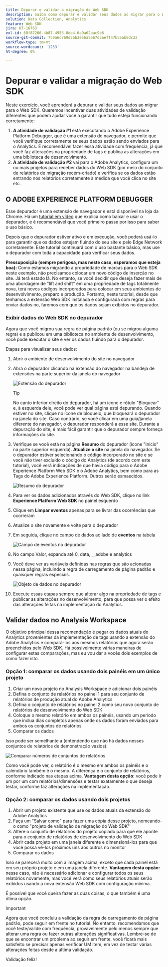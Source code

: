 ```yaml
---
title: Depurar e validar a migração do Web SDK
description: Saiba como depurar e validar seus dados ao migrar para o Web SDK
solution: Data Collection, Analytics
feature: Web SDK
jira: KT-16763
exl-id: 68f87266-4b87-4953-8de4-6a9a62bac9e6
source-git-commit: 7c0a6c769d56b3e56a5667d5aeff47b55ab6dc33
workflow-type: tm+mt
source-wordcount: '1253'
ht-degree: 0%

---
```


# Depurar e validar a migração do Web SDK

Neste exercício, você aprenderá a depurar e validar seus dados ao migrar para o Web SDK. Queremos incentivar duas atividades de validação diferentes que podem ajudar você a garantir que tudo esteja funcionando corretamente:

1. **A atividade de validação #1** está executando o Adobe Experience Platform Debugger, que é uma extensão de navegador, e permite que você verifique corretamente se seus dados estão sendo enviados para o Analytics. É recomendável fazer essa atividade com frequência, já que você faz alterações na propriedade de tags e publica as alterações em uma biblioteca de desenvolvimento.
1. **A atividade de validação #2** vai para o Adobe Analytics, configura um ou mais projetos para receber dados do Web SDK (por meio do conjunto de relatórios de migração recém-criado) e verifica se os dados estão entrando nos relatórios corretamente à medida que você clica no site etc.

## O ADOBE EXPERIENCE PLATFORM DEBUGGER

Esse depurador é uma extensão de navegador e está disponível na loja da Chrome. Há um [tutorial em vídeo](https://experienceleague.adobe.com/en/docs/platform-learn/data-collection/debugger/overview) que explica como baixar e usar o depurador, e é recomendável que você primeiro passe por isso para saber o uso básico.

Depois que o depurador estiver ativo e em execução, você poderá usá-lo para garantir que os dados estejam fluindo do seu site e pelo Edge Network corretamente. Este tutorial continuará com o uso bastante básico, mas use o depurador com toda a capacidade para verificar seus dados.

**Pressuposição (sempre perigosa, mas neste caso, esperamos que esteja boa):** Como estamos migrando a propriedade de marcas para o Web SDK neste exemplo, não precisamos colocar um novo código de inserção no site. Já terá estado lá. No entanto, se você decidir que deseja fazer mais de uma abordagem de &quot;lift and shift&quot; em uma propriedade de tags totalmente nova, terá novos códigos incorporados para colocar em seus ambientes de desenvolvimento, preparo e produção. Portanto, neste tutorial, desde que tenhamos a extensão Web SDK instalada e configurada com regras para enviar dados no, faremos com que os dados sejam exibidos no depurador.

### Exibir dados do Web SDK no depurador

Agora que você migrou sua regra de página padrão (ou se migrou alguma regra) e a publicou em uma biblioteca no ambiente de desenvolvimento, você pode executar o site e ver os dados fluindo para o depurador.

Etapas para visualizar seus dados:

1. Abrir o ambiente de desenvolvimento do site no navegador
1. Abra o depurador clicando na extensão do navegador na bandeja de extensões na parte superior da janela do navegador

   ![Extensão do depurador](assets/debugger-extension.jpg)

   >[!TIP]
   >
   >No canto inferior direito do depurador, há um ícone e rótulo &quot;Bloquear&quot; e, à esquerda dele, você pode ver qual página está depurando. Quando estiver no site, clique no ícone de bloqueio, que bloqueará o depurador na janela do site. Caso contrário, se você clicar em uma guia/janela diferente do navegador, o depurador responderá a esse site. Durante a depuração do site, é mais fácil garantir que o depurador sempre forneça informações do site.

1. Verifique se você está na página **Resumo** do depurador (ícone &quot;Início&quot; na parte superior esquerda). **Atualize o site** na janela do navegador. Se o depurador estiver selecionando o código incorporado no site e se você não tiver excluído o código do Analytics (de acordo com este tutorial), você verá indicações de que havia código para o Adobe Experience Platform Web SDK e o Adobe Analytics, bem como para as Tags do Adobe Experience Platform. Outros serão esmaecidos.

   ![Resumo do depurador](assets/debugger-summary.jpg)

1. Para ver os dados adicionados através do Web SDK, clique no link **Experience Platform Web SDK** no painel esquerdo
1. Clique em **Limpar eventos** apenas para se livrar das ocorrências que ocorreram
1. Atualize o site novamente e volte para o depurador
1. Em seguida, clique no campo de dados ao lado de **eventos** na tabela

   ![Campo de eventos no depurador](assets/events-field-in-debugger.jpg)

1. No campo Valor, expanda até 0, data, __adobe e analytics
1. Você deve ver as variáveis definidas nas regras que são acionadas nessa página, incluindo a regra de carregamento de página padrão e quaisquer regras especiais.

   ![Objeto de dados no depurador](assets/data-object-in-debugger.jpg)

1. Execute essas etapas sempre que alterar algo na propriedade de tags e publicar as alterações no desenvolvimento, para que possa ver o efeito das alterações feitas na implementação do Analytics.

## Validar dados no Analysis Workspace

O objetivo principal dessa recomendação é pegar os dados atuais do Analytics provenientes da implementação de tags usando a extensão do Adobe Analytics e compará-los aos mesmos relatórios que agora serão preenchidos pelo Web SDK.
Há possivelmente várias maneiras de configurar estas comparações, mas eu vou dar a vocês dois exemplos de como fazer isto.

### Opção 1: comparar os dados usando dois painéis em um único projeto

1. Criar um novo projeto no Analysis Workspace e adicionar dois painéis
1. Defina o conjunto de relatórios no painel 1 para seu conjunto de relatórios de produção atual do Adobe Analytics
1. Defina o conjunto de relatórios no painel 2 como seu novo conjunto de relatórios de desenvolvimento do Web SDK
1. Coloque o mesmo relatório em ambos os painéis, usando um período que inclua dias completos apenas onde os dados foram enviados para ambos os conjuntos de relatórios
1. Comparar os dados

Isso pode ser semelhante a (entendendo que não há dados nesses conjuntos de relatórios de demonstração vazios):

![Comparar números de conjuntos de relatórios](assets/compare-report-suite-numbers-panels.jpg)

Como você pode ver, o relatório é o mesmo em ambos os painéis e o calendário também é o mesmo. A diferença é o conjunto de relatórios, conforme indicado nas etapas acima.
**Vantagem desta opção:** você pode ir um por um com relatórios/dimensões e testar exatamente o que deseja testar, conforme faz alterações na implementação.

### Opção 2: comparar os dados usando dois projetos

1. Abrir um projeto existente que use os dados atuais da extensão do Adobe Analytics
1. Faça um &quot;Salvar como&quot; para fazer uma cópia desse projeto, nomeando-o como &quot;projeto de validação de migração do Web SDK&quot;
1. Altere o conjunto de relatórios do projeto copiado para que ele aponte para o conjunto de relatórios de desenvolvimento do Web SDK
1. Abrir cada projeto em uma janela diferente e dimensioná-los para que você possa vê-los próximos uns aos outros no monitor
1. Comparar os dados

Isso se parecerá muito com a imagem acima, exceto que cada painel está em seu próprio projeto e em uma janela diferente.
**Vantagem desta opção:** nesse caso, não é necessário adicionar e configurar todos os seus relatórios novamente, mas você verá como seus relatórios atuais serão exibidos usando a nova extensão Web SDK com configuração mínima.

É possível que você queira fazer as duas coisas, o que também é uma ótima opção.

>[!IMPORTANT]
>
>Agora que você concluiu a validação da regra de carregamento de página padrão, pode seguir em frente no tutorial. No entanto, recomendamos que você teste/valide com frequência, provavelmente pelo menos sempre que alterar uma regra ou fazer outras alterações significativas. Lembre-se de que se encontrar um problema ao seguir em frente, você ficará mais satisfeito se precisar apenas verificar UM item, em vez de testar várias alterações feitas desde a última validação.

Validação feliz!
